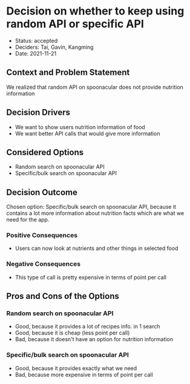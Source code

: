 # Decision on whether to keep using random API or specific API

* Status: accepted
* Deciders: Tai, Gavin, Kangming
* Date: 2021-11-21


## Context and Problem Statement

We realized that random API on spoonacular does not provide nutrition information

## Decision Drivers <!-- optional -->

* We want to show users nutrition information of food
* We want better API calls that would give more information

## Considered Options

* Random search on spoonacular API
* Specific/bulk search on spoonacular API

## Decision Outcome

Chosen option: Specific/bulk search on spoonacular API, because it contains a lot more information about nutrition facts which are what we need for the app.

### Positive Consequences <!-- optional -->

* Users can now look at nutrients and other things in selected food

### Negative Consequences <!-- optional -->

* This type of call is pretty expensive in terms of point per call

## Pros and Cons of the Options <!-- optional -->

### Random search on spoonacular API

* Good, because it provides a lot of recipes info. in 1 search
* Good, because it is cheap (less point per call)
* Bad, because it doesn't have an option for nutrition information

### Specific/bulk search on spoonacular API

* Good, because it provides exactly what we need
* Bad, because more expensive in terms of point per call